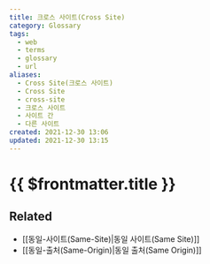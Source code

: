 ```yaml
---
title: 크로스 사이트(Cross Site)
category: Glossary
tags:
  - web
  - terms
  - glossary
  - url
aliases:
  - Cross Site(크로스 사이트)
  - Cross Site
  - cross-site
  - 크로스 사이트
  - 사이트 간
  - 다른 사이트
created: 2021-12-30 13:06
updated: 2021-12-30 13:15
---
```


# {{ $frontmatter.title }}

## Related

- [[동일-사이트(Same-Site)|동일 사이트(Same Site)]]
- [[동일-출처(Same-Origin)|동일 출처(Same Origin)]]
